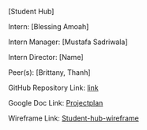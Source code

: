 



[Student Hub]


Intern: [Blessing Amoah]

Intern Manager: [Mustafa Sadriwala]

Intern Director: [Name]

Peer(s): [Brittany, Thanh]

GitHub Repository Link: [link](https://github.com/Meta-U-2024)


Google Doc Link: [Projectplan](https://docs.google.com/document/d/1U21mXvF_Q-vc0QqDOb-CGHPvMZKQB9R72bIwkmpzsgA/edit?usp=sharing)

Wireframe Link: [Student-hub-wireframe](https://www.figma.com/design/DwDWMshd0e5pzm1pRaX3aK/Student-Hub-Wireframe?m=auto&t=lX4NeeHXQ6tE17g3-6)
